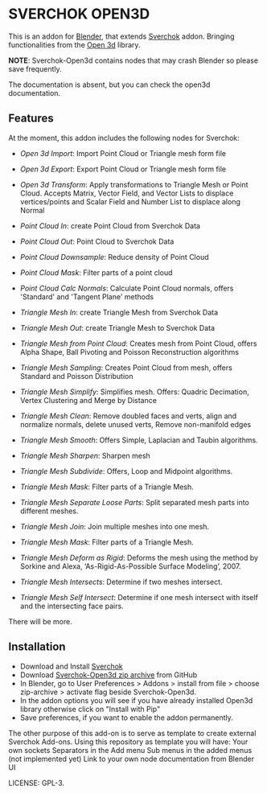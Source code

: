 SVERCHOK OPEN3D
===============

This is an addon for [Blender][1], that extends [Sverchok][2]
addon. Bringing functionalities from the [Open 3d][7] library.

**NOTE**: Sverchok-Open3d contains nodes that may crash Blender so please save frequently.

The documentation is absent, but you can check the open3d documentation.

Features
--------

At the moment, this addon includes the following nodes for Sverchok:

* *Open 3d Import*: Import Point Cloud or Triangle mesh form file
* *Open 3d Export*: Export Point Cloud or Triangle mesh form file
* *Open 3d Transform*: Apply transformations to Triangle Mesh or Point Cloud. Accepts Matrix, Vector Field, and Vector Lists to displace vertices/points and Scalar Field and Number List to displace along Normal

* *Point Cloud In*: create Point Cloud from Sverchok Data
* *Point Cloud Out*: Point Cloud to Sverchok Data
* *Point Cloud Downsample*: Reduce density of Point Cloud
* *Point Cloud Mask*: Filter parts of a point cloud
* *Point Cloud Calc Normals*: Calculate Point Cloud normals, offers 'Standard' and 'Tangent Plane' methods

* *Triangle Mesh In*: create Triangle Mesh from Sverchok Data
* *Triangle Mesh Out*: create Triangle Mesh to Sverchok Data
* *Triangle Mesh from Point Cloud*: Creates mesh from Point Cloud, offers Alpha Shape, Ball Pivoting and Poisson Reconstruction algorithms
* *Triangle Mesh Sampling*: Creates Point Cloud from mesh, offers Standard and Poisson Distribution
* *Triangle Mesh Simplify*: Simplifies mesh. Offers: Quadric Decimation, Vertex Clustering and Merge by Distance
* *Triangle Mesh Clean*: Remove doubled faces and verts, align and normalize normals, delete unused verts, Remove non-manifold edges
* *Triangle Mesh Smooth*: Offers Simple, Laplacian and  Taubin algorithms.
* *Triangle Mesh Sharpen*: Sharpen mesh
* *Triangle Mesh Subdivide*: Offers, Loop and Midpoint algorithms.
* *Triangle Mesh Mask*: Filter parts of a Triangle Mesh.
* *Triangle Mesh Separate Loose Parts*: Split separated mesh parts into different meshes.
* *Triangle Mesh Join*: Join multiple meshes into one mesh.
* *Triangle Mesh Mask*: Filter parts of a Triangle Mesh.
* *Triangle Mesh Deform as Rigid*: Deforms the mesh using the method by Sorkine and Alexa, ‘As-Rigid-As-Possible Surface Modeling’, 2007.
* *Triangle Mesh Intersects*: Determine if two meshes intersect.
* *Triangle Mesh Self Intersect*: Determine if one mesh intersect with itself and the intersecting face pairs.


There will be more.

Installation
------------

* Download and Install [Sverchok][2]
* Download [Sverchok-Open3d zip archive][4] from GitHub
* In Blender, go to User Preferences > Addons > install from file > choose
  zip-archive > activate flag beside Sverchok-Open3d.
* In the addon options you will see if you have already installed Open3d library otherwise click on "Install with Pip"
* Save preferences, if you want to enable the addon permanently.

The other purpose of this add-on is to serve as template to create external Sverchok Add-ons.
Using this repository as template you will have:
Your own sockets
Separators in the Add menu
Sub menus in the added menus (not implemented yet)
Link to your own node documentation from Blender UI


LICENSE: GPL-3.

[1]: http://blender.org
[2]: https://github.com/nortikin/sverchok
[4]: https://github.com/vicdoval/sverchok-open3d/archive/master.zip
[6]: https://github.com/nortikin/sverchok/wiki/Dependencies
[7]: http://www.open3d.org/
